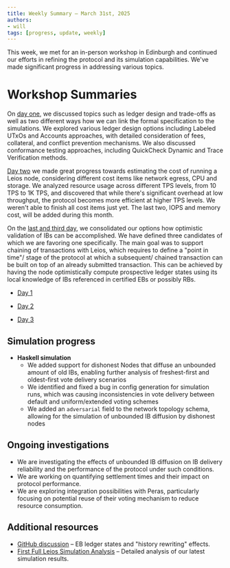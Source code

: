 ```yaml
---
title: Weekly Summary – March 31st, 2025
authors:
- will
tags: [progress, update, weekly]
---
```


This week, we met for an in-person workshop in Edinburgh and continued our efforts in refining the protocol and its simulation capabilities. We've made significant progress in addressing various topics.

# Workshop Summaries

On [day one](https://github.com/input-output-hk/ouroboros-leios/blob/main/docs/workshop/day-1-recap.md), we discussed topics such as ledger design and trade-offs as well as two different ways how we can link the formal specification to the simulations. We explored various ledger design options including Labeled UTxOs and Accounts approaches, with detailed consideration of fees, collateral, and conflict prevention mechanisms. We also discussed conformance testing approaches, including QuickCheck Dynamic and Trace Verification methods.

[Day two](https://github.com/input-output-hk/ouroboros-leios/blob/main/docs/workshop/day-2-recap.md) we made great progress towards estimating the cost of running a Leios node, considering different cost items like network egress, CPU and storage. We analyzed resource usage across different TPS levels, from 10 TPS to 1K TPS, and discovered that while there's significant overhead at low throughput, the protocol becomes more efficient at higher TPS levels. We weren't able to finish all cost items just yet. The last two, IOPS and memory cost, will be added during this month.

On the [last and third day](https://github.com/input-output-hk/ouroboros-leios/blob/main/docs/workshop/day-3-recap.md), we consolidated our options how optimistic validation of IBs can be accomplished. We have defined three candidates of which we are favoring one specifically. The main goal was to support chaining of transactions with Leios, which requires to define a "point in time"/ stage of the protocol at which a subsequent/ chained transaction can be built on top of an already submitted transaction. This can be achieved by having the node optimistically compute prospective ledger states using its local knowledge of IBs referenced in certified EBs or possibly RBs.

- [Day 1](https://github.com/input-output-hk/ouroboros-leios/blob/main/docs/workshop/day-1-recap.md)

- [Day 2](https://github.com/input-output-hk/ouroboros-leios/blob/main/docs/workshop/day-2-recap.md)

- [Day 3](https://github.com/input-output-hk/ouroboros-leios/blob/main/docs/workshop/day-3-recap.md)


## Simulation progress

- **Haskell simulation**
  - We added support for dishonest Nodes that diffuse an unbounded amount of old IBs, enabling further analysis of freshest-first and oldest-first vote delivery scenarios
  - We identified and fixed a bug in config generation for simulation runs, which was causing inconsistencies in vote delivery between default and uniform/extended voting schemes
  - We added an `adversarial` field to the network topology schema, allowing for the simulation of unbounded IB diffusion by dishonest nodes

## Ongoing investigations

- We are investigating the effects of unbounded IB diffusion on IB delivery reliability and the performance of the protocol under such conditions.
- We are working on quantifying settlement times and their impact on protocol performance.
- We are exploring integration possibilities with Peras, particularly focusing on potential reuse of their voting mechanism to reduce resource consumption.

## Additional resources

- [GitHub discussion](https://github.com/input-output-hk/ouroboros-leios/discussions/243) – EB ledger states and "history rewriting" effects.
- [First Full Leios Simulation Analysis](https://github.com/input-output-hk/ouroboros-leios/blob/main/analysis/sims/2025w13/analysis.ipynb) – Detailed analysis of our latest simulation results.
